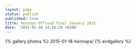 ```yaml
---
layout: page
status: publish
published: true
title: Hennops Offroad Trail January 2015
date: '2015-01-18 14:18:29 +0200'
---
```


{% gallery photos %}
  2015-01-18-hennops/
{% endgallery %}